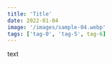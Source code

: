 ```yaml
---
title: 'Title'
date: 2022-01-04
image: '/images/sample-04.webp'
tags: ['tag-0', 'tag-5', tag-6]
---
```


text
